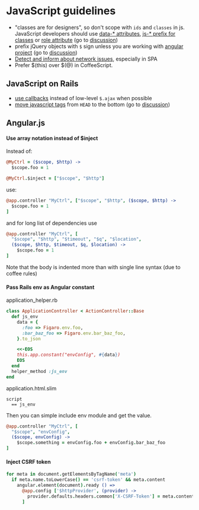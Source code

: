 # JavaScript guidelines

* "classes are for designers", so don't scope with `ids` and `classes` in js. JavaScript developers should use [data-* attributes](http://roytomeij.com/2012/dont-use-class-names-to-find-HTML-elements-with-JS.html), [js-* prefix for classes](http://coderwall.com/p/qktuzw) or [role attribute](https://github.com/kossnocorp/role) (go to [discussion](https://github.com/monterail/rules/pull/4))
* prefix jQuery objects with `$` sign unless you are working with [angular project](http://angularjs.org/) (go to [discussion](https://github.com/monterail/rules/pull/10))
* [Detect and inform about network issues](http://html5demos.com/offline-events#view-source), especially in SPA
* Prefer $(this) over $(@) in CoffeeScript.

## JavaScript on Rails

* [use callbacks](https://gist.github.com/3019231) instead of low-level `$.ajax` when possible
* [move javascript tags](https://github.com/rails/rails/pull/7888) from `HEAD` to the bottom (go to [discussion](https://github.com/monterail/rules/pull/2))


## Angular.js

#### Use array notation instead of $inject

Instead of:

```coffee
@MyCtrl = ($scope, $http) ->
  $scope.foo = 1

@MyCtrl.$inject = ["$scope", "$http"]
```

use:

```coffee
@app.controller "MyCtrl", ["$scope", "$http", ($scope, $http) ->
  $scope.foo = 1
]
```

and for long list of dependencies use

```coffee
@app.controller "MyCtrl", [
  "$scope", "$http", "$timeout", "$q", "$location",
  ($scope, $http, $timeout, $q, $location) ->
    $scope.foo = 1
]
```

Note that the body is indented more than with single line syntax (due to coffee rules)


#### Pass Rails env as Angular constant

application_helper.rb
```ruby
class ApplicationController < ActionController::Base
  def js_env
    data = {
      :foo => Figaro.env.foo,
      :bar_baz_foo => Figaro.env.bar_baz_foo,
    }.to_json

    <<-EOS
    this.app.constant("envConfig", #{data})
    EOS
  end
  helper_method :js_env
end
```

application.html.slim
```slim
script
  == js_env
```

Then you can simple include env module and get the value.

```coffee
@app.controller "MyCtrl", [
  "$scope", "envConfig",
  ($scope, envConfig) ->
    $scope.something = envConfig.foo + envConfig.bar_baz_foo
]
```

#### Inject CSRF token

```coffee
for meta in document.getElementsByTagName('meta')
  if meta.name.toLowerCase() == 'csrf-token' && meta.content
    angular.element(document).ready () =>
      @app.config ['$httpProvider', (provider) ->
        provider.defaults.headers.common['X-CSRF-Token'] = meta.content
      ]
```
